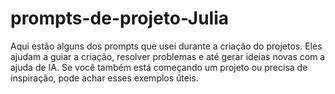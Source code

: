 # prompts-de-projeto-Julia
Aqui estão alguns dos prompts que usei durante a criação do projetos. Eles ajudam a guiar a criação, resolver problemas e até gerar ideias novas com a ajuda de IA. Se você também está começando um projeto ou precisa de inspiração, pode achar esses exemplos úteis.

<br>
<div align="center"
<img src="https://github.com/user-attachments/assets/fcf2ef79-a44e-4b12-8e02-896b97c53906" width="500px" />
</div>

